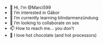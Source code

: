 - 👋 Hi, I’m @Marci599
- 👀 I’m interested in Gábor
- 🌱 I’m currently learning blindarmenzündung
- 💞️ I’m looking to collaborate on sex
- 📫 How to reach me... you don't
- 💋 I love hot chocolate (and hot processors)

<!---
Marci599/Marci599 is a ✨ special ✨ repository because its `README.md` (this file) appears on your GitHub profile.
You can click the Preview link to take a look at your changes.
--->
